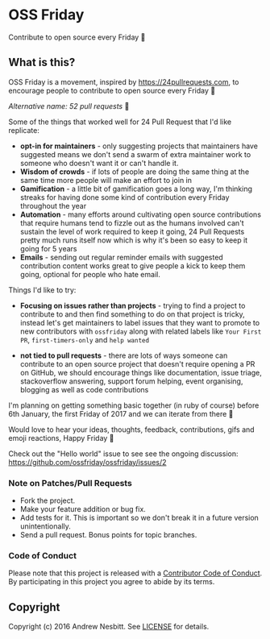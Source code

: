 # OSS Friday

Contribute to open source every Friday :beers:

## What is this?

OSS Friday is a movement, inspired by https://24pullrequests.com, to encourage people to contribute to open source every Friday :christmas_tree:

*Alternative name: 52 pull requests* 🤣 

Some of the things that worked well for 24 Pull Request that I'd like replicate:

- **opt-in for maintainers** - only suggesting projects that maintainers have suggested means we don't send a swarm of extra maintainer work to someone who doesn't want it or can't handle it.
- **Wisdom of crowds** - if lots of people are doing the same thing at the same time more people will make an effort to join in
- **Gamification** - a little bit of gamification goes a long way, I'm thinking streaks for having done some kind of contribution every Friday throughout the year
- **Automation** - many efforts around cultivating open source contributions that require humans tend to fizzle out as the humans involved can't sustain the level of work required to keep it going, 24 Pull Requests pretty much runs itself now which is why it's been so easy to keep it going for 5 years
- **Emails** - sending out regular reminder emails with suggested contribution content works great to give people a kick to keep them going, optional for people who hate email.

Things I'd like to try:

- **Focusing on issues rather than projects** - trying to find a project to contribute to and then find something to do on that project is tricky, instead let's get maintainers to label issues that they want to promote to new contributors with `ossfriday` along with related labels like `Your First PR`, `first-timers-only` and `help wanted`

- **not tied to pull requests** - there are lots of ways someone can contribute to an open source project that doesn't require opening a PR on GitHub, we should encourage things like documentation, issue triage, stackoverflow answering, support forum helping, event organising, blogging as well as code contributions

I'm planning on getting something basic together (in ruby of course) before 6th January, the first Friday of 2017 and we can iterate from there 🚀 

Would love to hear your ideas, thoughts, feedback, contributions, gifs and emoji reactions, Happy Friday 🍻 

Check out the "Hello world" issue to see see the ongoing discussion: https://github.com/ossfriday/ossfriday/issues/2

### Note on Patches/Pull Requests

 * Fork the project.
 * Make your feature addition or bug fix.
 * Add tests for it. This is important so we don't break it in a future version unintentionally.
 * Send a pull request. Bonus points for topic branches.

### Code of Conduct

Please note that this project is released with a [Contributor Code of Conduct](CODE_OF_CONDUCT.md). By participating in this project you agree to abide by its terms.

## Copyright

Copyright (c) 2016 Andrew Nesbitt. See [LICENSE](https://github.com/ossfriday/ossfriday/blob/master/LICENSE.txt) for details.
